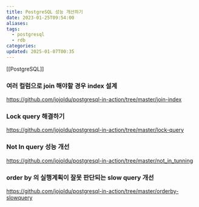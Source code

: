 ```yaml
---
title: PostgreSQL 성능 개선하기
date: 2023-01-25T09:54:00
aliases: 
tags:
  - postgresql
  - rdb
categories: 
updated: 2025-01-07T00:35
---
```


[[PostgreSQL]]

### 여러 컬럼으로 join 해야할 경우 index 설계

https://github.com/jojoldu/postgresql-in-action/tree/master/join-index

### Lock query 해결하기

https://github.com/jojoldu/postgresql-in-action/tree/master/lock-query

### Not In query 성능 개선

https://github.com/jojoldu/postgresql-in-action/tree/master/not_in_tunning

### order by 의 실행계획이 잘못 판단되는 slow query 개선

https://github.com/jojoldu/postgresql-in-action/tree/master/orderby-slowquery